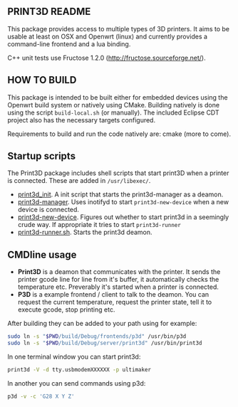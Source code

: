 ## PRINT3D README

This package provides access to multiple types of 3D printers. It aims to be usable at least on
OSX and Openwrt (linux) and currently provides a command-line frontend and a lua binding.

C++ unit tests use Fructose 1.2.0 (http://fructose.sourceforge.net/).


## HOW TO BUILD

This package is intended to be built either for embedded devices using the Openwrt build system or natively using CMake.
Building natively is done using the script `build-local.sh` (or manually). The included Eclipse CDT project also has the necessary targets configured.

Requirements to build and run the code natively are: cmake (more to come).

## Startup scripts
The Print3D package includes shell scripts that start print3D when a printer is connected. These are added in `/usr/libexec/`. 
- [print3d_init](https://github.com/Doodle3D/print3d/blob/master/src/script/print3d_init). A init script that starts the print3d-manager as a deamon. 
- [print3d-manager](https://github.com/Doodle3D/print3d/blob/master/src/script/print3d-manager.sh). Uses inotifyd to start `print3d-new-device` when a new device is connected. 
- [print3d-new-device](https://github.com/Doodle3D/print3d/blob/master/src/script/print3d-new-device.sh). Figures out whether to start print3d in a seemingly crude way. If appropriate it tries to start `print3d-runner`
- [print3d-runner.sh](https://github.com/Doodle3D/print3d/blob/master/src/script/print3d-runner.sh). Starts the print3d deamon. 

## CMDline usage
- **Print3D** is a deamon that communicates with the printer. It sends the printer gcode line for line from it's buffer, it automatically checks the temperature etc. Preverably it's started when a printer is connected. 
- **P3D** is a example frontend / client to talk to the deamon. You can request the current temperature, request the printer state, tell it to execute gcode, stop printing etc. 

After building they can be added to your path using for example: 
``` bash
sudo ln -s "$PWD/build/Debug/frontends/p3d" /usr/bin/p3d
sudo ln -s "$PWD/build/Debug/server/print3d" /usr/bin/print3d
```
In one terminal window you can start print3d:
``` bash
print3d -V -d tty.usbmodemXXXXXX -p ultimaker
```
In another you can send commands using p3d:
``` bash
p3d -v -c 'G28 X Y Z'
```
